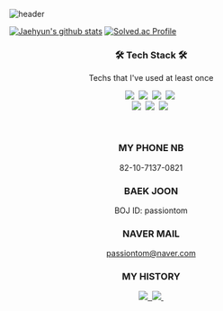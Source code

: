 ![header](https://capsule-render.vercel.app/api?type=soft&color=auto&height=150&section=header&text=JaehyunKim&fontSize=70&animation=twinkling)

[![Jaehyun's github stats](https://github-readme-stats.vercel.app/api?username=rich-hyun)](https://github.com/Jnuary)
[![Solved.ac Profile](http://mazassumnida.wtf/api/v2/generate_badge?boj=passiontom)](https://solved.ac/passiontom/)

<h3 align="center">🛠 Tech Stack 🛠</h3>

<p align="center"> Techs that I've used at least once </p>

<p align="center">
  <img src="https://img.shields.io/badge/C-A8B9CC?style=flat-square&logo=C&logoColor=white"/></a>&nbsp 
  <img src="https://img.shields.io/badge/Python-3766AB?style=flat-square&logo=Python&logoColor=white"/></a>&nbsp 
  <img src="https://img.shields.io/badge/html-E34F26?style=flat-square&logo=html5&logoColor=white"/></a>&nbsp 
  <img src="https://img.shields.io/badge/css-1572B6?style=flat-square&logo=css3&logoColor=white"/></a>&nbsp 
  <br>
  <img src="https://img.shields.io/badge/Javascript-ffb13b?style=flat-square&logo=javascript&logoColor=white"/></a>&nbsp 
  <img src="https://img.shields.io/badge/aws-333664?style=flat-square&logo=amazon-aws&logoColor=white"/></a>&nbsp 
  <img src="https://img.shields.io/badge/Java-007396?style=flat-square&logo=Java&logoColor=white"/></a>&nbsp 
</p>

<br>

<h3 align="center"> MY PHONE NB</h3>

<div align="center" style="text-align:center">
  
   82-10-7137-0821
  
</div>

<h3 align="center"> BAEK JOON </h3>

<div align="center" style="text-align:center">
  
   BOJ ID: passiontom
  
</div>
  
<h3 align="center"> NAVER MAIL </h3>

<div align="center" style="text-align:center">
  
   passiontom@naver.com
  
</div>

<h3 align="center"> MY HISTORY</h3>

<p align="center">
  <a href="https://blog.naver.com/passiontom/"><img src="https://img.shields.io/badge/Naver_blog-FF5722?style#=for-the-badge&logo=Naver_blog&logoColor=white">&nbsp
  <a href="https://www.acmicpc.net/user/passiontom/"><img src="https://img.shields.io/badge/BAEKJOON-FF5722?style#=for-the-badge&logo=BAEKJOONg&logoColor=white">&nbsp
</p>

